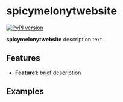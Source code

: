 # spicymelonytwebsite

[![PyPI version](https://badge.fury.io/py/spicymelonytwebsite.svg)](https://badge.fury.io/py/spicymelonytwebsite)

**spicymelonytwebsite** description text

## Features

- **Feature1**: brief description

## Examples

```python

```